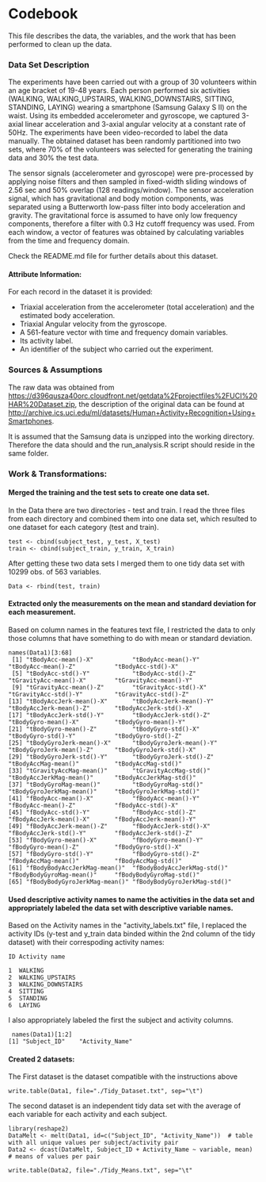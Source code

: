 # Codebook

This file describes the data, the variables, and the work that has been performed to clean up the data.

### Data Set Description

The experiments have been carried out with a group of 30 volunteers within an age bracket of 19-48 years. Each person performed six activities (WALKING, WALKING_UPSTAIRS, WALKING_DOWNSTAIRS, SITTING, STANDING, LAYING) wearing a smartphone (Samsung Galaxy S II) on the waist. Using its embedded accelerometer and gyroscope, we captured 3-axial linear acceleration and 3-axial angular velocity at a constant rate of 50Hz. The experiments have been video-recorded to label the data manually. The obtained dataset has been randomly partitioned into two sets, where 70% of the volunteers was selected for generating the training data and 30% the test data. 

The sensor signals (accelerometer and gyroscope) were pre-processed by applying noise filters and then sampled in fixed-width sliding windows of 2.56 sec and 50% overlap (128 readings/window). The sensor acceleration signal, which has gravitational and body motion components, was separated using a Butterworth low-pass filter into body acceleration and gravity. The gravitational force is assumed to have only low frequency components, therefore a filter with 0.3 Hz cutoff frequency was used. From each window, a vector of features was obtained by calculating variables from the time and frequency domain. 

Check the README.md file for further details about this dataset.


#### Attribute Information:

For each record in the dataset it is provided: 
- Triaxial acceleration from the accelerometer (total acceleration) and the estimated body acceleration. 
- Triaxial Angular velocity from the gyroscope. 
- A 561-feature vector with time and frequency domain variables. 
- Its activity label. 
- An identifier of the subject who carried out the experiment.

### Sources & Assumptions

The raw data was obtained from https://d396qusza40orc.cloudfront.net/getdata%2Fprojectfiles%2FUCI%20HAR%20Dataset.zip, the description of the original data can be found at http://archive.ics.uci.edu/ml/datasets/Human+Activity+Recognition+Using+Smartphones.

It is assumed that the Samsung data is unzipped into the working directory. Therefore the data should and the run_analysis.R  script should reside in the same folder.

### Work & Transformations:

#### Merged the training and the test sets to create one data set.

In the Data there are two directories - test and train.
I read the three files from each directory and combined them into one data set, which resulted to one dataset for each category (test and train).
```{r}
test <- cbind(subject_test, y_test, X_test)
train <- cbind(subject_train, y_train, X_train)
```
After getting these two data sets I merged them to one tidy data set with 10299 obs. of 563 variables.
```{r}
Data <- rbind(test, train)
```

#### Extracted only the measurements on the mean and standard deviation for each measurement.

Based on column names in the features text file, I restricted the data to only those columns that have something to do with mean or standard deviation.
```{r}
names(Data1)[3:68]
 [1] "tBodyAcc-mean()-X"           "tBodyAcc-mean()-Y"           "tBodyAcc-mean()-Z"           "tBodyAcc-std()-X"           
 [5] "tBodyAcc-std()-Y"            "tBodyAcc-std()-Z"            "tGravityAcc-mean()-X"        "tGravityAcc-mean()-Y"       
 [9] "tGravityAcc-mean()-Z"        "tGravityAcc-std()-X"         "tGravityAcc-std()-Y"         "tGravityAcc-std()-Z"        
[13] "tBodyAccJerk-mean()-X"       "tBodyAccJerk-mean()-Y"       "tBodyAccJerk-mean()-Z"       "tBodyAccJerk-std()-X"       
[17] "tBodyAccJerk-std()-Y"        "tBodyAccJerk-std()-Z"        "tBodyGyro-mean()-X"          "tBodyGyro-mean()-Y"         
[21] "tBodyGyro-mean()-Z"          "tBodyGyro-std()-X"           "tBodyGyro-std()-Y"           "tBodyGyro-std()-Z"          
[25] "tBodyGyroJerk-mean()-X"      "tBodyGyroJerk-mean()-Y"      "tBodyGyroJerk-mean()-Z"      "tBodyGyroJerk-std()-X"      
[29] "tBodyGyroJerk-std()-Y"       "tBodyGyroJerk-std()-Z"       "tBodyAccMag-mean()"          "tBodyAccMag-std()"          
[33] "tGravityAccMag-mean()"       "tGravityAccMag-std()"        "tBodyAccJerkMag-mean()"      "tBodyAccJerkMag-std()"      
[37] "tBodyGyroMag-mean()"         "tBodyGyroMag-std()"          "tBodyGyroJerkMag-mean()"     "tBodyGyroJerkMag-std()"     
[41] "fBodyAcc-mean()-X"           "fBodyAcc-mean()-Y"           "fBodyAcc-mean()-Z"           "fBodyAcc-std()-X"           
[45] "fBodyAcc-std()-Y"            "fBodyAcc-std()-Z"            "fBodyAccJerk-mean()-X"       "fBodyAccJerk-mean()-Y"      
[49] "fBodyAccJerk-mean()-Z"       "fBodyAccJerk-std()-X"        "fBodyAccJerk-std()-Y"        "fBodyAccJerk-std()-Z"       
[53] "fBodyGyro-mean()-X"          "fBodyGyro-mean()-Y"          "fBodyGyro-mean()-Z"          "fBodyGyro-std()-X"          
[57] "fBodyGyro-std()-Y"           "fBodyGyro-std()-Z"           "fBodyAccMag-mean()"          "fBodyAccMag-std()"          
[61] "fBodyBodyAccJerkMag-mean()"  "fBodyBodyAccJerkMag-std()"   "fBodyBodyGyroMag-mean()"     "fBodyBodyGyroMag-std()"     
[65] "fBodyBodyGyroJerkMag-mean()" "fBodyBodyGyroJerkMag-std()" 
```

#### Used descriptive activity names to name the activities in the data set and appropriately labeled the data set with descriptive variable names.

Based on the Activity names in the "activity_labels.txt" file, I replaced the activity IDs (y-test and y_train data binded within the 2nd column of the tidy dataset) with their correspoding activity names:
```{r}
ID Activity name

1  WALKING
2  WALKING_UPSTAIRS
3  WALKING_DOWNSTAIRS
4  SITTING
5  STANDING
6  LAYING
```
I also appropriately labeled the first the subject and activity columns.
```{r}
 names(Data1)[1:2]
[1] "Subject_ID"    "Activity_Name"
```
#### Created 2 datasets: 

The First dataset is the dataset compatible with the instructions above
```{r}
write.table(Data1, file="./Tidy_Dataset.txt", sep="\t")
```
The second dataset is an independent tidy data set with the average of each variable for each activity and each subject.
```{r}
library(reshape2)
DataMelt <- melt(Data1, id=c("Subject_ID", "Activity_Name"))  # table with all unique values per subject/activity pair
Data2 <- dcast(DataMelt, Subject_ID + Activity_Name ~ variable, mean)  # means of values per pair

write.table(Data2, file="./Tidy_Means.txt", sep="\t"
```